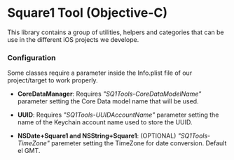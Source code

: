# Square1 Tool (Objective-C) #

This library contains a group of utilities, helpers and categories that can be use in the different iOS projects we develope.


### Configuration ###

Some classes require a parameter inside the Info.plist file of our project/target to work properly.

* **CoreDataManager**: Requires _"SQ1Tools-CoreDataModelName"_ parameter setting the Core Data model name that will be used.

* **UUID**: Requires _"SQ1Tools-UUIDAccountName"_ parameter setting the name of the Keychain account name used to store the UUID.

* **NSDate+Square1 and NSString+Square1**: (OPTIONAL) _"SQ1Tools-TimeZone"_ paremeter setting the TimeZone for date conversion. Default el GMT.
